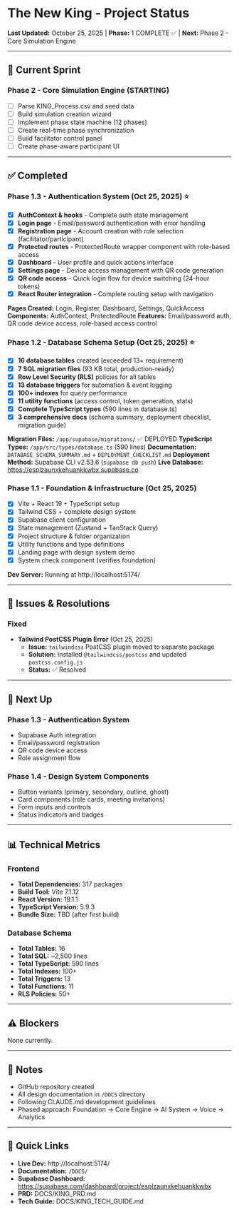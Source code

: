 # The New King - Project Status

**Last Updated:** October 25, 2025 | **Phase:** 1 COMPLETE ✅ | **Next:** Phase 2 - Core Simulation Engine

---

## 🎯 Current Sprint

### Phase 2 - Core Simulation Engine (STARTING)
- [ ] Parse KING_Process.csv and seed data
- [ ] Build simulation creation wizard
- [ ] Implement phase state machine (12 phases)
- [ ] Create real-time phase synchronization
- [ ] Build facilitator control panel
- [ ] Create phase-aware participant UI

---

## ✅ Completed

### Phase 1.3 - Authentication System (Oct 25, 2025) ⭐
- [x] **AuthContext & hooks** - Complete auth state management
- [x] **Login page** - Email/password authentication with error handling
- [x] **Registration page** - Account creation with role selection (facilitator/participant)
- [x] **Protected routes** - ProtectedRoute wrapper component with role-based access
- [x] **Dashboard** - User profile and quick actions interface
- [x] **Settings page** - Device access management with QR code generation
- [x] **QR code access** - Quick login flow for device switching (24-hour tokens)
- [x] **React Router integration** - Complete routing setup with navigation

**Pages Created:** Login, Register, Dashboard, Settings, QuickAccess
**Components:** AuthContext, ProtectedRoute
**Features:** Email/password auth, QR code device access, role-based access control

### Phase 1.2 - Database Schema Setup (Oct 25, 2025) ⭐
- [x] **16 database tables** created (exceeded 13+ requirement)
- [x] **7 SQL migration files** (93 KB total, production-ready)
- [x] **Row Level Security (RLS)** policies for all tables
- [x] **13 database triggers** for automation & event logging
- [x] **100+ indexes** for query performance
- [x] **11 utility functions** (access control, token generation, stats)
- [x] **Complete TypeScript types** (590 lines in database.ts)
- [x] **3 comprehensive docs** (schema summary, deployment checklist, migration guide)

**Migration Files:** `/app/supabase/migrations/` ✅ DEPLOYED
**TypeScript Types:** `/app/src/types/database.ts` (590 lines)
**Documentation:** `DATABASE_SCHEMA_SUMMARY.md` + `DEPLOYMENT_CHECKLIST.md`
**Deployment Method:** Supabase CLI v2.53.6 (`supabase db push`)
**Live Database:** https://esplzaunxkehuankkwbx.supabase.co

### Phase 1.1 - Foundation & Infrastructure (Oct 25, 2025)
- [x] Vite + React 19 + TypeScript setup
- [x] Tailwind CSS + complete design system
- [x] Supabase client configuration
- [x] State management (Zustand + TanStack Query)
- [x] Project structure & folder organization
- [x] Utility functions and type definitions
- [x] Landing page with design system demo
- [x] System check component (verifies foundation)

**Dev Server:** Running at http://localhost:5174/

---

## 🐛 Issues & Resolutions

### Fixed
- **Tailwind PostCSS Plugin Error** (Oct 25, 2025)
  - **Issue:** `tailwindcss` PostCSS plugin moved to separate package
  - **Solution:** Installed `@tailwindcss/postcss` and updated `postcss.config.js`
  - **Status:** ✅ Resolved

---

## 🚀 Next Up

### Phase 1.3 - Authentication System
- Supabase Auth integration
- Email/password registration
- QR code device access
- Role assignment flow

### Phase 1.4 - Design System Components
- Button variants (primary, secondary, outline, ghost)
- Card components (role cards, meeting invitations)
- Form inputs and controls
- Status indicators and badges

---

## 📊 Technical Metrics

### Frontend
- **Total Dependencies:** 317 packages
- **Build Tool:** Vite 7.1.12
- **React Version:** 19.1.1
- **TypeScript Version:** 5.9.3
- **Bundle Size:** TBD (after first build)

### Database Schema
- **Total Tables:** 16
- **Total SQL:** ~2,500 lines
- **Total TypeScript:** 590 lines
- **Total Indexes:** 100+
- **Total Triggers:** 13
- **Total Functions:** 11
- **RLS Policies:** 50+

---

## ⚠️ Blockers

None currently.

---

## 📝 Notes

- GitHub repository created
- All design documentation in `/DOCS` directory
- Following CLAUDE.md development guidelines
- Phased approach: Foundation → Core Engine → AI System → Voice → Analytics

---

## 🔗 Quick Links

- **Live Dev:** http://localhost:5174/
- **Documentation:** `/DOCS/`
- **Supabase Dashboard:** https://supabase.com/dashboard/project/esplzaunxkehuankkwbx
- **PRD:** DOCS/KING_PRD.md
- **Tech Guide:** DOCS/KING_TECH_GUIDE.md
